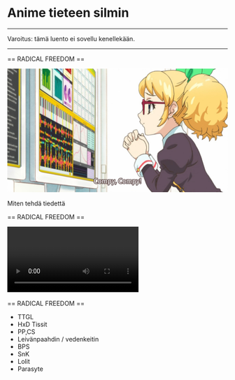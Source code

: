 # Anime tieteen silmin

---

Varoitus: tämä luento ei sovellu kenellekään.

---

== RADICAL FREEDOM ==

![](img/compy_compy.jpg)

Miten tehdä tiedettä

== RADICAL FREEDOM ==

<video controls=yes>
   <source data-src="kageki-boobs.webm" type="video/webm" />
</video>

== RADICAL FREEDOM ==

- TTGL
- HxD Tissit
- PP,CS
- Leivänpaahdin / vedenkeitin
- BPS
- SnK
- Lolit
- Parasyte
